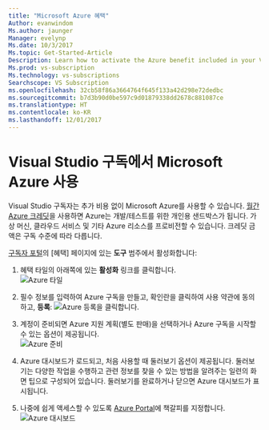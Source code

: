 ```yaml
---
title: "Microsoft Azure 혜택"
Author: evanwindom
Ms.author: jaunger
Manager: evelynp
Ms.date: 10/3/2017
Ms.topic: Get-Started-Article
Description: Learn how to activate the Azure benefit included in your Visual Studio subscription.
Ms.prod: vs-subscription
Ms.technology: vs-subscriptions
Searchscope: VS Subscription
ms.openlocfilehash: 32cb58f86a3664764f645f133a42d298e72dedbc
ms.sourcegitcommit: b7d3b90d0be597c9d01879338dd2678c881087ce
ms.translationtype: HT
ms.contentlocale: ko-KR
ms.lasthandoff: 12/01/2017
---
```

# <a name="using-microsoft-azure-in-visual-studio-subscriptions"></a>Visual Studio 구독에서 Microsoft Azure 사용
Visual Studio 구독자는 추가 비용 없이 Microsoft Azure를 사용할 수 있습니다.  [월간 Azure 크레딧](https://azure.microsoft.com/pricing/member-offers/msdn-benefits-details/)을 사용하면 Azure는 개발/테스트를 위한 개인용 샌드박스가 됩니다.  가상 머신, 클라우드 서비스 및 기타 Azure 리소스를 프로비전할 수 있습니다.  크레딧 금액은 구독 수준에 따라 다릅니다. 

[구독자 포털](https://my.visualstudio.com/benefits)의 [혜택] 페이지에 있는 **도구** 범주에서 활성화합니다: 

1.  혜택 타일의 아래쪽에 있는 **활성화** 링크를 클릭합니다.   
![Azure 타일](_img\vs-azure\vs-azure-tile.png)

2.  필수 정보를 입력하여 Azure 구독을 만들고, 확인란을 클릭하여 사용 약관에 동의하고, **등록**: ![Azure 등록](_img\vs-azure\vs-azure-sign-up-cropped.png)을 클릭합니다.

 
3.  계정이 준비되면 Azure 지원 계획(별도 판매)을 선택하거나 Azure 구독을 시작할 수 있는 옵션이 제공됩니다.  
![Azure 준비](_img\vs-azure\vs-azure-getting-ready-cropped.png)

4.  Azure 대시보드가 로드되고, 처음 사용할 때 둘러보기 옵션이 제공됩니다.  둘러보기는 다양한 작업을 수행하고 관련 정보를 찾을 수 있는 방법을 알려주는 일련의 화면 팁으로 구성되어 있습니다.  둘러보기를 완료하거나 닫으면 Azure 대시보드가 표시됩니다. 
5.  나중에 쉽게 액세스할 수 있도록 [Azure Portal](https://portal.azure.com)에 책갈피를 지정합니다.
![Azure 대시보드](_img\vs-azure\vs-azure-dashboard-cropped.png)



